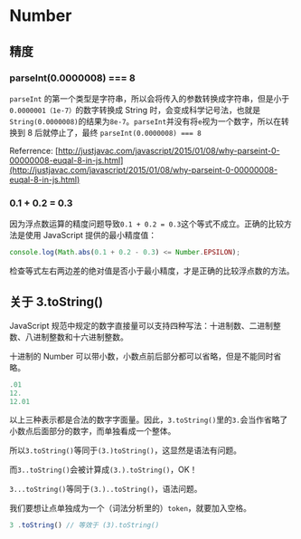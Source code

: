 # Number

## 精度

### parseInt(0.0000008) === 8

`parseInt` 的第一个类型是字符串，所以会将传入的参数转换成字符串，但是小于`0.0000001（1e-7）`的数字转换成 String 时，会变成科学记号法，也就是`String(0.0000008)`的结果为`8e-7`。`parseInt`并没有将`e`视为一个数字，所以在转换到 8 后就停止了，最终 `parseInt(0.0000008) === 8`

Referrence: [http://justjavac.com/javascript/2015/01/08/why-parseint-0-00000008-euqal-8-in-js.html](http://justjavac.com/javascript/2015/01/08/why-parseint-0-00000008-euqal-8-in-js.html)

### 0.1 + 0.2 = 0.3

因为浮点数运算的精度问题导致`0.1 + 0.2 = 0.3`这个等式不成立。正确的比较方法是使用 JavaScript 提供的最小精度值：

```js
console.log(Math.abs(0.1 + 0.2 - 0.3) <= Number.EPSILON);
```

检查等式左右两边差的绝对值是否小于最小精度，才是正确的比较浮点数的方法。

## 关于 3.toString()

JavaScript 规范中规定的数字直接量可以支持四种写法：十进制数、二进制整数、八进制整数和十六进制整数。

十进制的 Number 可以带小数，小数点前后部分都可以省略，但是不能同时省略。

```js
.01
12.
12.01
```

以上三种表示都是合法的数字字面量。因此，`3.toString()`里的`3.`会当作省略了小数点后面部分的数字，而单独看成一个整体。

所以`3.toString()`等同于`(3.)toString()`，这显然是语法有问题。

而`3..toString()`会被计算成`(3.).toString()`，OK！

`3...toString()`等同于`(3.)..toString()`，语法问题。

我们要想让点单独成为一个（词法分析里的）`token`，就要加入空格。

```js
3 .toString() // 等效于 (3).toString()
```
